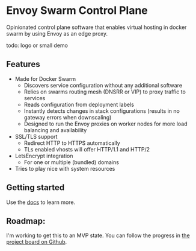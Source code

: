 # Envoy Swarm Control Plane
Opinionated control plane software that enables virtual hosting in docker swarm by using Envoy as an edge proxy.

todo: logo or small demo

## Features

- Made for Docker Swarm 
  - Discovers service configuration without any additional software
  - Relies on swarms routing mesh (DNSRR or VIP) to proxy traffic to services
  - Reads configuration from deployment labels
  - Instantly detects changes in stack configurations (results in no gateway errors when downscaling)
  - Designed to run the Envoy proxies on worker nodes for more load balancing and availability 
- SSL/TLS support
  - Redirect HTTP to HTTPS automatically
  - TLs enabled vhosts will offer HTTP/1.1 and HTTP/2  
- LetsEncrypt integration
  - For one or multiple (bundled) domains
- Tries to play nice with system resources

## Getting started
Use the [docs](docs/introduction.md) to learn more.
  
## Roadmap:
I'm working to get this to an MVP state. You can follow the progress in [the project board on Github](https://github.com/nstapelbroek/envoy-swarm-control-plane/projects/1). 